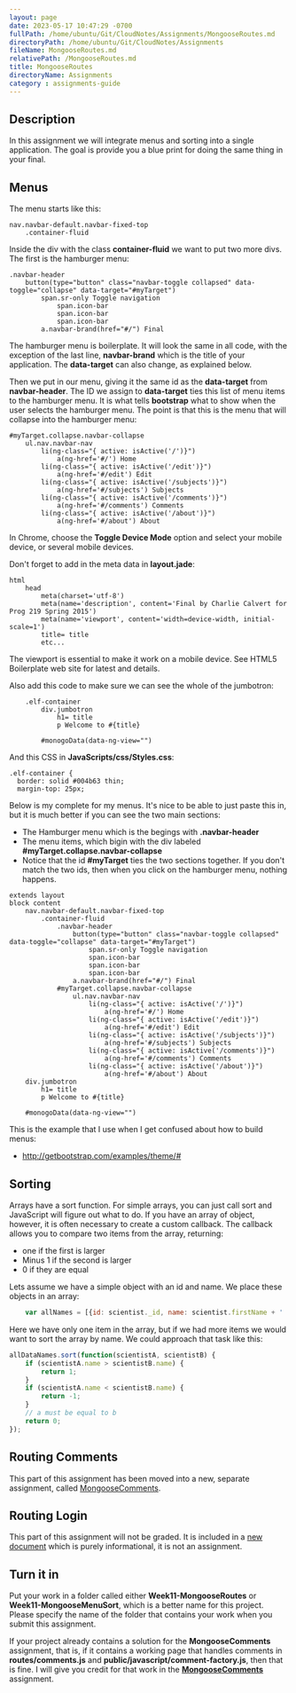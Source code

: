 ```yaml
---
layout: page
date: 2023-05-17 10:47:29 -0700
fullPath: /home/ubuntu/Git/CloudNotes/Assignments/MongooseRoutes.md
directoryPath: /home/ubuntu/Git/CloudNotes/Assignments
fileName: MongooseRoutes.md
relativePath: /MongooseRoutes.md
title: MongooseRoutes
directoryName: Assignments
category : assignments-guide
---
```


## Description

In this assignment we will integrate menus and sorting into a single application. The goal is provide you a blue print for doing the same thing in your final. 

## Menus


The menu starts like this:

```
nav.navbar-default.navbar-fixed-top
	.container-fluid
```

Inside the div with the class **container-fluid** we want to put two more divs. The first is the hamburger menu:


```
.navbar-header
	button(type="button" class="navbar-toggle collapsed" data-toggle="collapse" data-target="#myTarget")
		span.sr-only Toggle navigation
			span.icon-bar
			span.icon-bar
			span.icon-bar
		a.navbar-brand(href="#/") Final
```

The hamburger menu is boilerplate. It will look the same in all code, with the exception of the last line, **navbar-brand** which is the title of your application. The **data-target** can also change, as explained below.

Then we put in our menu, giving it the same id as the **data-target** from **navbar-header**. The ID we assign to **data-target** ties this list of menu items to the hamburger menu. It is what tells **bootstrap** what to show when the user selects the hamburger menu. The point is that this is the menu that will collapse into the hamburger menu:

```
#myTarget.collapse.navbar-collapse
	ul.nav.navbar-nav
		li(ng-class="{ active: isActive('/')}")
			a(ng-href='#/') Home
		li(ng-class="{ active: isActive('/edit')}")
			a(ng-href='#/edit') Edit
		li(ng-class="{ active: isActive('/subjects')}")
			a(ng-href='#/subjects') Subjects
		li(ng-class="{ active: isActive('/comments')}")
			a(ng-href='#/comments') Comments
		li(ng-class="{ active: isActive('/about')}")
			a(ng-href='#/about') About

```

In Chrome, choose the **Toggle Device Mode** option and select your mobile device, or several mobile devices.

Don't forget to add in the meta data in **layout.jade**:

```
html
	head
		meta(charset='utf-8')
		meta(name='description', content='Final by Charlie Calvert for Prog 219 Spring 2015')
		meta(name='viewport', content='width=device-width, initial-scale=1')
		title= title
		etc...
```

The viewport is essential to make it work on a mobile device. See HTML5 Boilerplate web site for latest and details.

Also add this code to make sure we can see the whole of the jumbotron:

```
	.elf-container
		div.jumbotron
			h1= title
			p Welcome to #{title}

		#monogoData(data-ng-view="")
```

And this CSS in **JavaScripts/css/Styles.css**:

```
.elf-container {
  border: solid #004b63 thin;
  margin-top: 25px;
```

Below is my complete for my menus. It's nice to be able to just paste this in, but it is much better if you can see the two main sections:

- The Hamburger menu which is the begings with **.navbar-header**
- The menu items, which bigin with the div labeled **#myTarget.collapse.navbar-collapse**
- Notice that the id **#myTarget** ties the two sections together. If you don't match the two ids, then when you click on the hamburger menu, nothing happens.

```
extends layout
block content
	nav.navbar-default.navbar-fixed-top
		.container-fluid
			.navbar-header
				button(type="button" class="navbar-toggle collapsed" data-toggle="collapse" data-target="#myTarget")
					span.sr-only Toggle navigation
					span.icon-bar
					span.icon-bar
					span.icon-bar
				a.navbar-brand(href="#/") Final
			#myTarget.collapse.navbar-collapse
				ul.nav.navbar-nav
					li(ng-class="{ active: isActive('/')}")
						a(ng-href='#/') Home
					li(ng-class="{ active: isActive('/edit')}")
						a(ng-href='#/edit') Edit
					li(ng-class="{ active: isActive('/subjects')}")
						a(ng-href='#/subjects') Subjects
					li(ng-class="{ active: isActive('/comments')}")
						a(ng-href='#/comments') Comments
					li(ng-class="{ active: isActive('/about')}")
						a(ng-href='#/about') About
	div.jumbotron
		h1= title
		p Welcome to #{title}

	#monogoData(data-ng-view="")
```


This is the example that I use when I get confused about how to build menus:

- <http://getbootstrap.com/examples/theme/#>

## Sorting

Arrays have a sort function. For simple arrays, you can just call sort
and JavaScript will figure out what to do. If you have an array of
object, however, it is often necessary to create a custom callback. The
callback allows you to compare two items from the array, returning:

- one if the first is larger
- Minus 1 if the second is larger
- 0 if they are equal

Lets assume we have a simple object with an id and name. We place these
objects in an array:

```javascript
	var allNames = [{id: scientist._id, name: scientist.firstName + ' ' + scientist.lastName}];
```

Here we have only one item in the array, but if we had more items we would
want to sort the array by name. We could approach that task like this:

```javascript
allDataNames.sort(function(scientistA, scientistB) {
	if (scientistA.name > scientistB.name) {
		return 1;
	}
	if (scientistA.name < scientistB.name) {
		return -1;
	}
	// a must be equal to b
	return 0;
});
```

## Routing Comments

This part of this assignment has been moved into a new, separate assignment, called [MongooseComments][moncom].

## Routing Login

This part of this assignment will not be graded. It is included in a [new document][nd] which is purely informational, it is not an assignment.

[nd]: http://www.ccalvert.net/books/CloudNotes/Assignments/MongooseSignInComments.html

## Turn it in

Put your work in a folder called either **Week11-MongooseRoutes** or **Week11-MongooseMenuSort**, which is a better name for this project. Please specify the name of the folder that contains your work when you submit this assignment.

If your project already contains a solution for the **MongooseComments** assignment, that is, if it contains a working page that handles comments in **routes/comments.js** and **public/javascript/comment-factory.js**, then that is fine. I will give you credit for that work in the **[MongooseComments][moncom]** assignment.

[moncom]:http://www.ccalvert.net/books/CloudNotes/Assignments/MongooseComments.html 
